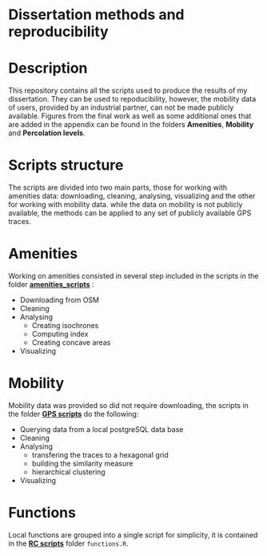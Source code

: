 Dissertation methods and reproducibility
================

# Description

This repository contains all the scripts used to produce the results of
my dissertation. They can be used to repoducibility, however, the
mobility data of users, provided by an industrial partner, can not be
made publicly available. Figures from the final work as well as some
additional ones that are added in the appendix can be found in the
folders **Amenities**, **Mobility** and **Percolation levels**.

# Scripts structure

The scripts are divided into two main parts, those for working with
amenities data: downloading, cleaning, analysing, visualizing and the
other for working with mobility data. while the data on mobility is not
publicly available, the methods can be applied to any set of publicly
available GPS traces.

# Amenities

Working on amenities consisted in several step included in the scripts
in the folder
[**amenities\_scripts**](https://github.com/ischlo/Dissertation_analysis/tree/main/amenities_scripts)
:

  - Downloading from OSM
  - Cleaning
  - Analysing
      - Creating isochrones
      - Computing index
      - Creating concave areas
  - Visualizing

# Mobility

Mobility data was provided so did not require downloading, the scripts
in the folder [**GPS
scripts**](https://github.com/ischlo/Dissertation_analysis/tree/main/GPS%20scripts)
do the following:

  - Querying data from a local postgreSQL data base
  - Cleaning
  - Analysing
      - transfering the traces to a hexagonal grid
      - building the similarity measure
      - hierarchical clustering
  - Visualizing

# Functions

Local functions are grouped into a single script for simplicity, it is
contained in the [**RC
scripts**](https://github.com/ischlo/Dissertation_analysis/tree/main/RC%20scripts)
folder `functions.R`.
